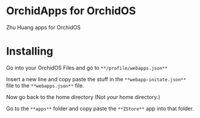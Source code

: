 # OrchidApps for OrchidOS

Zhu Huang apps for OrchidOS

# Installing

Go into your OrchidOS Files and go to ```**/profile/webapps.json**```

Insert a new line and copy paste the stuff in the ```**webapp-initate.json**``` file to the ```**webapps.json**``` file.

Now go back to the home directory (Not *your* home directory.)

Go to the ```**apps**``` folder and copy paste the ```**ZStore**``` app into that folder.
